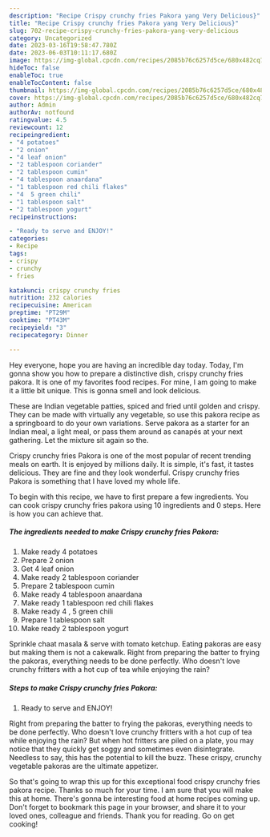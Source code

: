 ```yaml
---
description: "Recipe Crispy crunchy fries Pakora yang Very Delicious}"
title: "Recipe Crispy crunchy fries Pakora yang Very Delicious}"
slug: 702-recipe-crispy-crunchy-fries-pakora-yang-very-delicious
category: Uncategorized
date: 2023-03-16T19:58:47.780Z
date: 2023-06-03T10:11:17.680Z
image: https://img-global.cpcdn.com/recipes/2085b76c6257d5ce/680x482cq70/crispy-crunchy-fries-pakora-recipe-main-photo.jpg
hideToc: false
enableToc: true
enableTocContent: false
thumbnail: https://img-global.cpcdn.com/recipes/2085b76c6257d5ce/680x482cq70/crispy-crunchy-fries-pakora-recipe-main-photo.jpg
cover: https://img-global.cpcdn.com/recipes/2085b76c6257d5ce/680x482cq70/crispy-crunchy-fries-pakora-recipe-main-photo.jpg
author: Admin
authorAv: notfound
ratingvalue: 4.5
reviewcount: 12
recipeingredient:
- "4 potatoes"
- "2 onion"
- "4 leaf onion"
- "2 tablespoon coriander"
- "2 tablespoon cumin"
- "4 tablespoon anaardana"
- "1 tablespoon red chili flakes"
- "4  5 green chili"
- "1 tablespoon salt"
- "2 tablespoon yogurt"
recipeinstructions:

- "Ready to serve and ENJOY!"
categories:
- Recipe
tags:
- crispy
- crunchy
- fries

katakunci: crispy crunchy fries 
nutrition: 232 calories
recipecuisine: American
preptime: "PT29M"
cooktime: "PT43M"
recipeyield: "3"
recipecategory: Dinner

---
```



Hey everyone, hope you are having an incredible day today. Today, I'm gonna show you how to prepare a distinctive dish, crispy crunchy fries pakora. It is one of my favorites food recipes. For mine, I am going to make it a little bit unique. This is gonna smell and look delicious.

These are Indian vegetable patties, spiced and fried until golden and crispy. They can be made with virtually any vegetable, so use this pakora recipe as a springboard to do your own variations. Serve pakora as a starter for an Indian meal, a light meal, or pass them around as canapés at your next gathering. Let the mixture sit again so the.

Crispy crunchy fries Pakora is one of the most popular of recent trending meals on earth. It is enjoyed by millions daily. It is simple, it's fast, it tastes delicious. They are fine and they look wonderful. Crispy crunchy fries Pakora is something that I have loved my whole life.


To begin with this recipe, we have to first prepare a few ingredients. You can cook crispy crunchy fries pakora using 10 ingredients and 0 steps. Here is how you can achieve that.

<!--inarticleads1-->

##### The ingredients needed to make Crispy crunchy fries Pakora:

1. Make ready 4 potatoes
1. Prepare 2 onion
1. Get 4 leaf onion
1. Make ready 2 tablespoon coriander
1. Prepare 2 tablespoon cumin
1. Make ready 4 tablespoon anaardana
1. Make ready 1 tablespoon red chili flakes
1. Make ready 4 , 5 green chili
1. Prepare 1 tablespoon salt
1. Make ready 2 tablespoon yogurt


Sprinkle chaat masala &amp; serve with tomato ketchup. Eating pakoras are easy but making them is not a cakewalk. Right from preparing the batter to frying the pakoras, everything needs to be done perfectly. Who doesn&#39;t love crunchy fritters with a hot cup of tea while enjoying the rain? 

<!--inarticleads2-->

##### Steps to make Crispy crunchy fries Pakora:


1. Ready to serve and ENJOY!

Right from preparing the batter to frying the pakoras, everything needs to be done perfectly. Who doesn&#39;t love crunchy fritters with a hot cup of tea while enjoying the rain? But when hot fritters are piled on a plate, you may notice that they quickly get soggy and sometimes even disintegrate. Needless to say, this has the potential to kill the buzz. These crispy, crunchy vegetable pakoras are the ultimate appetizer. 

So that's going to wrap this up for this exceptional food crispy crunchy fries pakora recipe. Thanks so much for your time. I am sure that you will make this at home. There's gonna be interesting food at home recipes coming up. Don't forget to bookmark this page in your browser, and share it to your loved ones, colleague and friends. Thank you for reading. Go on get cooking!
